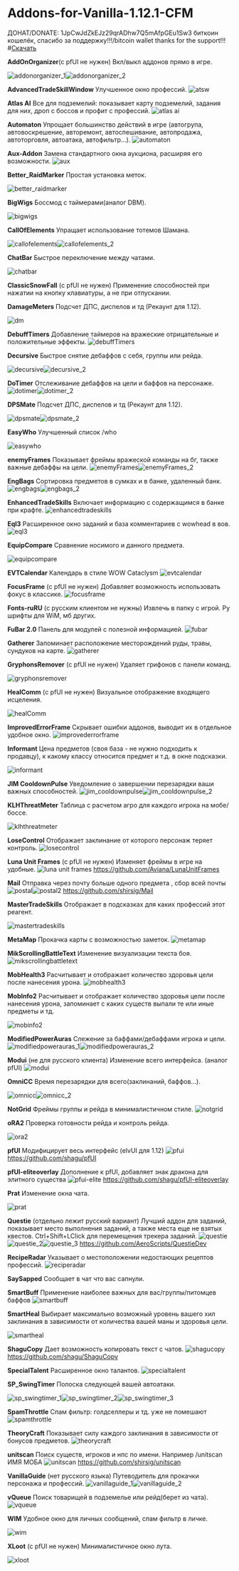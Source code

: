 # Addons-for-Vanilla-1.12.1-CFM
ДОНАТ/DONATE: 1JpCwJdZkEJz29qrADhw7Q5mAfpGEu1Sw3 биткоин кошелёк, спасибо за поддержку!!!/bitcoin wallet thanks for the support!!!
#<a href="https://github.com/KasVital/Addons-for-Vanilla-1.12.1-CFM/releases/latest">Скачать</a>

**AddOnOrganizer**(с pfUI не нужен)
Вкл/выкл аддонов прямо в игре.

<img src="https://cloud.githubusercontent.com/assets/15636669/21586245/c30db9b4-d0df-11e6-8b93-8c372c37574d.jpg" alt="addonorganizer_1"/><img src="https://cloud.githubusercontent.com/assets/15636669/21586242/b7526c6e-d0df-11e6-85ce-0f29c2e57294.jpg" alt="addonorganizer_2"/>

**AdvancedTradeSkillWindow**
Улучшенное окно профессий.
<img src="https://user-images.githubusercontent.com/15636669/34521629-c7c21352-f09f-11e7-8aa3-9cc22477bcd7.jpg" alt="atsw"/>

**Atlas AI**
Все для подземелий: показывает карту подземелий, задания для них, дроп с боссов и профит с профессий.
<img src="https://cloud.githubusercontent.com/assets/15636669/21586274/2d7f9d58-d0e0-11e6-8730-b65671e5abb3.jpg" alt="atlas ai"/>

**Automaton**
Упрощает большинство действий в игре (автогрупа, автовоскрешение, авторемонт, автоспешивание, автопродажа, автоторговля, автоатака, автофильтр...).
<img src="https://cloud.githubusercontent.com/assets/15636669/21586276/39de2470-d0e0-11e6-89a7-e5a1574b6a17.jpg" alt="automaton"/>

**Aux-Addon**
Замена стандартного окна аукциона, расширяя его возможности.
<img src="https://cloud.githubusercontent.com/assets/15636669/21586278/40b6b6a4-d0e0-11e6-915e-849a77d1b3f0.jpg" alt="aux"/>

**Better_RaidMarker**
Простая установка меток.

<img src="https://cloud.githubusercontent.com/assets/15636669/21586280/47bc0bfc-d0e0-11e6-8f71-d0f7ad64badf.jpg" alt="better_raidmarker"/>

**BigWigs**
Боссмод с таймерами(аналог DBM).

<img src="https://cloud.githubusercontent.com/assets/15636669/21586282/520f6112-d0e0-11e6-9356-5f2dcdbf75db.jpg" alt="bigwigs"/>

**CallOfElements**
Упращает использование тотемов Шамана.

<img src="https://cloud.githubusercontent.com/assets/15636669/21586286/5b16933e-d0e0-11e6-8034-c03c570916e3.jpg" alt="callofelements"/><img src="https://cloud.githubusercontent.com/assets/15636669/21586696/b55d4474-d0e4-11e6-926a-7fd7f25b3d52.jpg" alt="callofelements_2"/>

**ChatBar**
Быстрое переключение между чатами.

<img src="https://cloud.githubusercontent.com/assets/15636669/22146074/87be48ae-df14-11e6-9a81-b92705282cfd.png" alt="chatbar"/>

**ClassicSnowFall** (с pfUI не нужен)
Применение способностей при нажатии на кнопку клавиатуры, а не при отпускании.

**DamageMeters**
Подсчет ДПС, диспелов и тд (Рекаунт для 1.12).

<img src="https://user-images.githubusercontent.com/15636669/34521762-8495da18-f0a0-11e7-9c92-04a58667e532.jpg" alt="dm"/>

**DebuffTimers**
Добавление таймеров на вражеские отрицательные и положительные эффекты.
<img src="https://cloud.githubusercontent.com/assets/15636669/23338985/60bb40ae-fc29-11e6-8ebb-83406ecd2774.png" alt="debuffTimers"/>

**Decursive**
Быстрое снятие дебаффов с себя, группы или рейда.

<img src="https://cloud.githubusercontent.com/assets/15636669/21586308/78c4018c-d0e0-11e6-8161-a61b66e0ef01.jpg" alt="decursive"/><img src="https://cloud.githubusercontent.com/assets/15636669/21586307/78c23050-d0e0-11e6-949a-ebf043769668.jpg" alt="decursive_2"/>

**DoTimer**
Отслеживание дебаффов на цели и баффов на персонаже.
<img src="https://cloud.githubusercontent.com/assets/15636669/21586313/851bd842-d0e0-11e6-870a-f746ae61ec87.jpg" alt="dotimer"/><img src="https://cloud.githubusercontent.com/assets/15636669/21586312/81e04a78-d0e0-11e6-8c92-164d160aac09.jpg" alt="dotimer_2"/>

**DPSMate**
Подсчет ДПС, диспелов и тд (Рекаунт для 1.12).

<img src="https://cloud.githubusercontent.com/assets/15636669/21586319/919ad712-d0e0-11e6-8dcc-7003a92abcee.jpg" alt="dpsmate"/><img src="https://cloud.githubusercontent.com/assets/15636669/21586320/919e908c-d0e0-11e6-9f9f-2c427e71a281.jpg" alt="dpsmate_2"/>

**EasyWho**
Улучшенный список /who

<img src="https://cloud.githubusercontent.com/assets/15636669/24084114/4287164e-0cf5-11e7-8e99-fe18c68af105.png" alt="easywho"/>

**enemyFrames**
Показывает фреймы вражеской команды на бг, также важные дебаффы на цели.
<img src="https://cloud.githubusercontent.com/assets/15636669/21586367/70fc9c2e-d0e1-11e6-98ae-2ecaf05ef567.jpg" alt="enemyFrames"/><img src="https://cloud.githubusercontent.com/assets/15636669/22146136/b3a52726-df14-11e6-9518-7063b3feb635.png" alt="enemyFrames_2"/>

**EngBags**
Сортировка предметов в сумках и в банке, удаленный банк.
<img src="https://cloud.githubusercontent.com/assets/15636669/21586323/a40d5500-d0e0-11e6-83fb-6e59fc3ced91.jpg" alt="engbags"/><img src="https://cloud.githubusercontent.com/assets/15636669/21586324/a40d9006-d0e0-11e6-81df-311d9bec4463.jpg" alt="engbags_2"/>

**EnhancedTradeSkills**
Включает информацию с содержащимся в банке при крафте.
<img src="https://cloud.githubusercontent.com/assets/15636669/21586373/8d486ce6-d0e1-11e6-86af-0eccbb4e1af5.jpg" alt="enhancedtradeskills"/>

**Eql3**
Расширенное окно заданий и база комментариев с wowhead в вов.
<img src="https://cloud.githubusercontent.com/assets/15636669/21586375/9a896c2a-d0e1-11e6-96ca-8a87531fd11b.jpg" alt="eql3"/>

**EquipCompare**
Сравнение носимого и данного предмета.

<img src="https://cloud.githubusercontent.com/assets/15636669/21586379/a45c2030-d0e1-11e6-8585-81865c45215d.jpg" alt="equipcompare"/>

**EVTCalendar**
Календарь в стиле WOW Cataclysm
<img src="https://cloud.githubusercontent.com/assets/15636669/21586382/ac1c15a0-d0e1-11e6-8aca-cca56834e6df.jpg" alt="evtcalendar"/>

**FocusFrame** (с pfUI не нужен)
Добавляет возможность использовать фокус в классике.
<img src="https://cloud.githubusercontent.com/assets/15636669/24471775/d92c4b4a-14cb-11e7-809d-a261bc2e473c.png" alt="focusframe"/>

**Fonts-ruRU** (с русским клиентом не нужны)
Извлечь в папку с игрой. Ру шрифты для WiM, мб других.

**FuBar 2.0**
Панель для модулей с полезной информацией.
<img src="https://cloud.githubusercontent.com/assets/15636669/21586394/cfdb6cf2-d0e1-11e6-8f7f-51314d94eaaa.jpg" alt="fubar"/>

**Gatherer**
Запоминает расположение месторождений руды, травы, сундуков на карте.
<img src="https://cloud.githubusercontent.com/assets/15636669/21586400/dc061a68-d0e1-11e6-9f16-0fd8da155904.jpg" alt="gatherer"/>

**GryphonsRemover** (с pfUI не нужен)
Удаляет грифонов с панели команд.

<img src="https://cloud.githubusercontent.com/assets/15636669/21586426/03299138-d0e2-11e6-92e4-42f534c866b0.jpg" alt="gryphonsremover"/>

**HealComm** (с pfUI не нужен)
Визуальное отображение входящего исцеления.

<img src="https://cloud.githubusercontent.com/assets/15636669/21587110/8b6f4a40-d0e9-11e6-9bcb-ca8f00dd51ca.jpg" alt="healComm"/>

**ImprovedErrorFrame**
Скрывает ошибки аддонов, выводит их в отдельное удобное окно.
<img src="https://cloud.githubusercontent.com/assets/15636669/21586441/173a886c-d0e2-11e6-8362-6547241af8d0.jpg" alt="improvederrorframe"/>

**Informant**
Цена предметов (своя база - не нужно подходить к продавцу), к какому классу относится предмет и т.д. в окне подсказки.

<img src="https://cloud.githubusercontent.com/assets/15636669/21586562/7bcba9b8-d0e3-11e6-8158-d42c8fd7780e.jpg" alt="informant"/>

**JIM CooldownPulse**
Уведомление о завершении перезарядки ваши важных способностей.
<img src="https://cloud.githubusercontent.com/assets/15636669/21586564/86111ab6-d0e3-11e6-82ee-072338e7d549.jpg" alt="jim_cooldownpulse"/><img src="https://cloud.githubusercontent.com/assets/15636669/21586565/861131a4-d0e3-11e6-8b73-c8aa4a3bd70b.jpg" alt="jim_cooldownpulse_2"/>

**KLHThreatMeter**
Таблица с расчетом агро для каждого игрока на мобе/боссе.

<img src="https://cloud.githubusercontent.com/assets/15636669/21586570/9042a6f8-d0e3-11e6-8a42-c3ab1c9299be.jpg" alt="klhthreatmeter"/>

**LoseControl**
Отображает заклинание от которого персонаж теряет контроль.
<img src="https://cloud.githubusercontent.com/assets/15636669/21586573/9fd1574a-d0e3-11e6-95ba-1eb764bc8e77.jpg" alt="losecontrol"/>

**Luna Unit Frames** (c pfUI не нужен)
Изменяет фреймы в игре на удобные.
<img src="https://cloud.githubusercontent.com/assets/15636669/21586574/a8b20832-d0e3-11e6-9294-70704232de4a.jpg" alt="luna unit frames"/>
https://github.com/Aviana/LunaUnitFrames

**Mail**
Отправка через почту больше одного предмета , сбор всей почты
<img src="https://cloud.githubusercontent.com/assets/15636669/21586622/1f6a7c16-d0e4-11e6-8577-cbc570364d8b.jpg" alt="postal"/><img src="https://cloud.githubusercontent.com/assets/15636669/21586621/1f6a6410-d0e4-11e6-8076-ab31f5f570e7.jpg" alt="postal2"/>
https://github.com/shirsig/Mail

**MasterTradeSkills**
Отображает в подсказках для каких профессий этот реагент.

<img src="https://user-images.githubusercontent.com/15636669/34522595-687a67fa-f0a4-11e7-9cc7-f312f507bc8b.jpg" alt="mastertradeskills"/>

**MetaMap**
Прокачка карты с возможностью заметок.
<img src="https://cloud.githubusercontent.com/assets/15636669/21586585/bf145ba2-d0e3-11e6-8e33-c42026563f16.jpg" alt="metamap"/>

**MikScrollingBattleText**
Изменение визуализации текста боя.
<img src="https://cloud.githubusercontent.com/assets/15636669/21586591/c938390a-d0e3-11e6-899c-79f410f37bde.jpg" alt="mikscrollingbattletext"/>

**MobHealth3**
Расчитывает и отображает количество здоровья цели после нанесения урона.
<img src="https://cloud.githubusercontent.com/assets/15636669/24476303/76e32cbe-14db-11e7-8286-6244287b650d.png" alt="mobhealth3"/>

**MobInfo2**
Расчитывает и отображает количество здоровья цели после нанесения урона, запоминает с каких существ выпали те или иные предметы и тд.

<img src="https://user-images.githubusercontent.com/15636669/34522183-84e8cd3e-f0a2-11e7-8eeb-9173546bd2a0.jpg" alt="mobinfo2"/>

**ModifiedPowerAuras**
Слежение за баффами/дебаффами игрока и цели.
<img src="https://cloud.githubusercontent.com/assets/15636669/21586594/d793337e-d0e3-11e6-916e-a7055b5d2958.jpg" alt="modifiedpowerauras_1"/><img src="https://cloud.githubusercontent.com/assets/15636669/21586595/d794ca4a-d0e3-11e6-8d60-92d214bc9c91.jpg" alt="modifiedpowerauras_2"/>

**Modui** (не для русского клиента)
Изменение всего интерфейса. (аналог pfUI)
<img src="https://cloud.githubusercontent.com/assets/15636669/22146414/a03e48ce-df15-11e6-9b72-079c6b60f293.png" alt="modui"/>

**OmniCC**
Время перезарядки для всего(заклинаний, баффов...).

<img src="https://cloud.githubusercontent.com/assets/15636669/21586603/f03aec0a-d0e3-11e6-905b-b6ce54087124.jpg" alt="omnicc"/><img src="https://cloud.githubusercontent.com/assets/15636669/21586604/f03e55a2-d0e3-11e6-8fb9-5e69437c844b.jpg" alt="omnicc_2"/>

**NotGrid**
Фреймы группы и рейда в минималистичном стиле.
<img src="https://cloud.githubusercontent.com/assets/15636669/22841825/13d827c6-efe4-11e6-9cc1-55b64de14e74.png" alt="notgrid"/>

**oRA2**
Проверка готовности рейда и контроль рейда.

<img src="https://cloud.githubusercontent.com/assets/15636669/21586607/f9f4cee6-d0e3-11e6-8ac9-8bc9c8313034.jpg" alt="ora2"/>

**pfUI**
Модифицирует весь интерфейс (elvUI для 1.12)
<img src="https://cloud.githubusercontent.com/assets/15636669/21586612/069641de-d0e4-11e6-8c26-331d840e69d9.jpg" alt="pfui"/>
https://github.com/shagu/pfUI

**pfUI-eliteoverlay**
Дополнение к pfUI, добавляет знак дракона для элитного существа
<img src="https://user-images.githubusercontent.com/15636669/34522290-f2015544-f0a2-11e7-8584-d51689d2900f.png" alt="pfui-elite"/>
https://github.com/shagu/pfUI-eliteoverlay

**Prat**
Изменение окна чата.

<img src="https://cloud.githubusercontent.com/assets/15636669/21586628/2b2dbdba-d0e4-11e6-9ec0-5f5982cba853.jpg" alt="prat"/>

**Questie** (отдельно лежит русский вариант)
Лучший аддон для заданий, показывает место выполнения заданий, а также места еще не взятых квестов. Ctrl+Shift+LClick для перемещения трекера заданий.
<img src="https://cloud.githubusercontent.com/assets/15636669/21586632/34857402-d0e4-11e6-8526-e9a14772fdd6.jpg" alt="questie"/><img src="https://cloud.githubusercontent.com/assets/15636669/21586634/3485c4d4-d0e4-11e6-8e0a-82bd25c95a56.jpg" alt="questie_2"/><img src="https://cloud.githubusercontent.com/assets/15636669/21586633/3485a9f4-d0e4-11e6-9d8e-95046c805f28.jpg" alt="questie_3"/>
https://github.com/AeroScripts/QuestieDev

**RecipeRadar**
Указывает о местоположении недостающих рецептов профессий.
<img src="https://cloud.githubusercontent.com/assets/15636669/21586636/3cfcde7c-d0e4-11e6-8791-f7e1bc52f7e5.jpg" alt="reciperadar"/>

**SaySapped**
Сообщает в чат что вас сапнули.

**SmartBuff**
Применение наиболее важных для вас/группы/питомцев баффов
<img src="https://cloud.githubusercontent.com/assets/15636669/21587150/02d02398-d0ea-11e6-99f7-e7cdb914ece5.jpg" alt="smartbuff"/>

**SmartHeal**
Выбирает максимально возможный уровень вашего хил заклинания в зависимости от количества вашей маны и здоровья цели.

<img src="https://cloud.githubusercontent.com/assets/15636669/21586648/49c61b8c-d0e4-11e6-804f-daddc084be2e.jpg" alt="smartheal"/>

**ShaguCopy**
Дает возможность копировать текст с чатов.
<img src="https://user-images.githubusercontent.com/15636669/34522333-2dfd044e-f0a3-11e7-9ce4-185b5bd1cf17.jpg" alt="shagucopy"/>
https://github.com/shagu/ShaguCopy

**SpecialTalent**
Расширенное окно талантов.
<img src="https://cloud.githubusercontent.com/assets/15636669/21586651/52f92ca8-d0e4-11e6-995a-3bcbe3757447.jpg" alt="specialtalent"/>

**SP_SwingTimer**
Полоска следующей вашей автоатаки.

<img src="https://cloud.githubusercontent.com/assets/15636669/21586659/5e5b0102-d0e4-11e6-9ae6-e76814d0873b.jpg" alt="sp_swingtimer_1"/><img src="https://cloud.githubusercontent.com/assets/15636669/21586660/5e5b6656-d0e4-11e6-8489-f37daf2a113d.jpg" alt="sp_swingtimer_2"/><img src="https://cloud.githubusercontent.com/assets/15636669/21586658/5e5ada60-d0e4-11e6-8b0d-2d5606c1efac.jpg" alt="sp_swingtimer_3"/>

**SpamThrottle**
Спам фильтр: голдселлеры и тд. уже не помешают
<img src="https://cloud.githubusercontent.com/assets/15636669/21587182/643c98c8-d0ea-11e6-9816-4fd333cc1cc6.jpg" alt="spamthrottle"/>

**TheoryCraft**
Показывает силу каждого заклинания в зависимости от бонусов предметов.
<img src="https://cloud.githubusercontent.com/assets/15636669/21586675/812fde0a-d0e4-11e6-9016-7c2ba01901b3.jpg" alt="theorycraft"/>

**unitscan**
Поиск существ, игроков и нпс по имени. Например /unitscan ИМЯ МОБА
<img src="https://user-images.githubusercontent.com/15636669/34522405-7d7ea5c2-f0a3-11e7-8cbe-d012fe59e501.jpg" alt="unitscan"/>
https://github.com/shirsig/unitscan

**VanillaGuide** (нет русского языка)
Путеводитель для прокачки персонажа и профессий.
<img src="https://cloud.githubusercontent.com/assets/15636669/21586676/8484efbe-d0e4-11e6-98de-9b0a7cee6722.jpg" alt="vanillaguide_1"/><img src="https://cloud.githubusercontent.com/assets/15636669/21586677/849c7a94-d0e4-11e6-8817-fff8af1e1527.jpg" alt="vanillaguide_2"/>

**vQueue**
Поиск товарищей в подземелье или рейд(берет из чата).
<img src="https://cloud.githubusercontent.com/assets/15636669/21586682/877d90cc-d0e4-11e6-8974-dc2468b54c5b.jpg" alt="vqueue"/>

**WIM**
Удобное окно для личных сообщений, спам фильтр в личке.

<img src="https://cloud.githubusercontent.com/assets/15636669/21586683/89ee1af2-d0e4-11e6-8a1f-1dae40ec5116.jpg" alt="wim"/>

**XLoot** (с pfUI не нужен)
Минималистичное окно лута.

<img src="https://cloud.githubusercontent.com/assets/15636669/21586684/8f91ba54-d0e4-11e6-9062-bea52cf9633f.jpg" alt="xloot"/>
